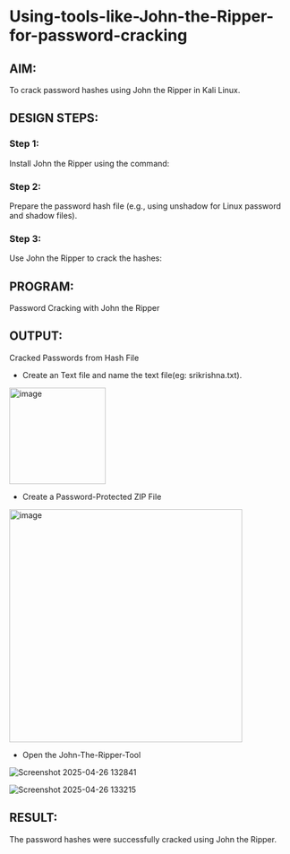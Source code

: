 # Using-tools-like-John-the-Ripper-for-password-cracking
## AIM:
To crack password hashes using John the Ripper in Kali Linux.

## DESIGN STEPS:
### Step 1:
Install John the Ripper using the command:

### Step 2:
Prepare the password hash file (e.g., using unshadow for Linux password and shadow files).


### Step 3:
Use John the Ripper to crack the hashes:

## PROGRAM:
Password Cracking with John the Ripper

## OUTPUT:
Cracked Passwords from Hash File

* Create an Text file and name the text file(eg: srikrishna.txt).
<img width="172" alt="image" src="https://github.com/user-attachments/assets/aee11ba1-66e9-45d5-bab3-9ac2cb7b1dc8" />

* Create a Password-Protected ZIP File

<img width="416" alt="image" src="https://github.com/user-attachments/assets/9dc282ef-d784-49b0-a9f5-b8f8baa02289" />

* Open the John-The-Ripper-Tool

![Screenshot 2025-04-26 132841](https://github.com/user-attachments/assets/1720d902-d156-49cb-bff0-7850c3e4c8f3)

![Screenshot 2025-04-26 133215](https://github.com/user-attachments/assets/0914865b-c02f-43af-be5d-2a0a61f8d35d)








## RESULT:
The password hashes were successfully cracked using John the Ripper.

